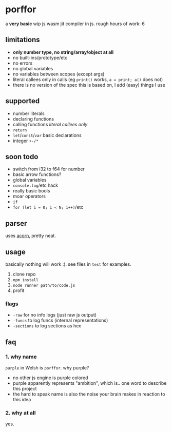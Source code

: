 # porffor
a **very basic** wip js wasm jit compiler in js. rough hours of work: 6

## limitations
- **only number type, no string/array/object at all**
- no built-ins/prototype/etc
- no errors
- no global variables
- no variables between scopes (except args)
- literal callees only in calls (eg `print()` works, `a = print; a()` does not)
- there is no version of the spec this is based on, I add (easy) things I use

## supported
- number literals
- declaring functions
- calling functions *literal callees only*
- `return`
- `let`/`const`/`var` basic declarations
- integer `+-/*`

## soon todo
- switch from i32 to f64 for number
- basic arrow functions?
- global variables
- `console.log`/etc hack
- really basic bools
- moar operators
- `if`
- `for (let i = 0; i < N; i++)`/etc

## parser
uses [acorn](https://github.com/acornjs/acorn), pretty neat.

## usage
basically nothing will work :). see files in `test` for examples.

1. clone repo
2. `npm install`
3. `node runner path/to/code.js`
4. profit

### flags
- `-raw` for no info logs (just raw js output)
- `-funcs` to log funcs (internal representations)
- `-sections` to log sections as hex

## faq

### 1. why name
`purple` in Welsh is `porffor`. why purple?
- no other js engine is purple colored
- purple apparently represents "ambition", which is.. one word to describe this project
- the hard to speak name is also the noise your brain makes in reaction to this idea

### 2. why at all
yes.